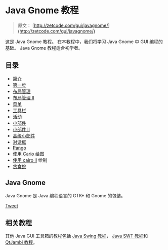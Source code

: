 # Java Gnome 教程

> 原文： [http://zetcode.com/gui/javagnome/](http://zetcode.com/gui/javagnome/)

这是 Java Gnome 教程。 在本教程中，我们将学习 Java Gnome 中 GUI 编程的基础。 Java Gnome 教程适合初学者。

## 目录



*   [简介](introduction/)
*   [第一步](firststeps/)
*   [布局管理](layout/)
*   [布局管理 II](layoutII/)
*   [菜单](menus/)
*   [工具栏](toolbars/)
*   [活动](events/)
*   [小部件](widgets/)
*   [小部件 II](widgetsII/)
*   [高级小部件](advancedwidgets/)
*   [对话框](dialogs/)
*   [Pango](pango/)
*   [使用 Cario 绘图](drawing/)
*   [使用 cairo II](drawingII/) 绘制
*   [贪食蛇](nibbles/)



## Java Gnome

Java Gnome 是 Java 编程语言的 GTK+ 和 Gnome 的包装。

[Tweet](https://twitter.com/share) 

## 相关教程

其他 Java GUI 工具箱的教程包括 [Java Swing 教程](/tutorials/javaswingtutorial/)， [Java SWT 教程](/gui/javaswt/)和 [QtJambi 教程](/gui/qtjambi/)。